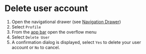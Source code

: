 # Delete user account

1. Open the navigational drawer (see [Navigation Drawer](ui-navigation-drawer.md))
2. Select `Profile`
3. From the [app bar](ui-app-bar.md) open the overflow menu
4. Select `Delete User`
5. A confirmation dialog is displayed, select `Yes` to delete your user account or `No` to cancel.